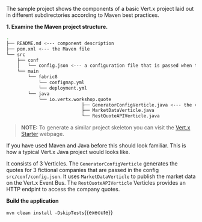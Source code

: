 The sample project shows the components of a basic Vert.x project laid out in different
subdirectories according to Maven best practices.

**1. Examine the Maven project structure.**

```sh
.
├── README.md <--- component description
├── pom.xml <--- the Maven file
└── src
    ├── conf
    │   └── config.json <--- a configuration file that is passed when the application starts
    └── main
        └── fabric8
            └── configmap.yml
            └── deployment.yml
        └── java
            └── io.vertx.workshop.quote
                            ├── GeneratorConfigVerticle.java <--- the verticles
                            ├── MarketDataVerticle.java
                            └── RestQuoteAPIVerticle.java

```

>**NOTE:** To generate a similar project skeleton you can visit the [Vert.x Starter](http://start.vertx.io/) webpage.

If you have used Maven and Java before this should look familiar. This is how a typical Vert.x Java project would looks like.

It consists of 3 Verticles. The `GeneratorConfigVerticle` generates the quotes for 3 fictional companies that are passed in the config `src/conf/config.json`. It uses `MarketDataVerticle` to publish the market data on the Vert.x Event Bus. The `RestQuoteAPIVerticle` Verticles provides an HTTP endpint to access the company quotes.

**Build the application**

``mvn clean install -DskipTests``{{execute}}